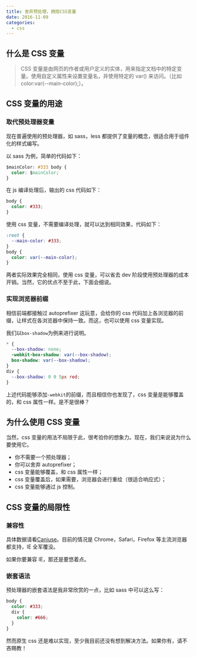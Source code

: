 ```yaml
---
title: 舍弃预处理，拥抱CSS变量
date: 2016-11-09
categories:
  - css
---
```


## 什么是 CSS 变量

> CSS 变量是由网页的作者或用户定义的实体，用来指定文档中的特定变量。使用自定义属性来设置变量名，并使用特定的 var() 来访问。（比如 color:var(--main-color);）。

## CSS 变量的用途

### 取代预处理器变量

现在普遍使用的预处理器，如 sass，less 都提供了变量的概念，很适合用于组件化的样式编写。

以 sass 为例，简单的代码如下：

```css
$mainColor: #333 body {
  color: $mainColor;
}
```

在 js 编译处理后，输出的 css 代码如下：

```css
body {
  color: #333;
}
```

使用 css 变量，不需要编译处理，就可以达到相同效果，代码如下：

```css
:root {
  --main-color: #333;
}
body {
  color: var(--main-color);
}
```

两者实际效果完全相同，使用 css 变量，可以省去 dev 阶段使用预处理器的成本开销。当然，它的优点不至于此，下面会细说。

### 实现浏览器前缀

相信前端都接触过 autoprefixer 这玩意，会给你的 css 代码加上各浏览器的前缀，让样式在各浏览器中保持一致。而这，也可以使用 css 变量实现。

我们以`box-shadow`为例来进行说明。

```css
* {
  --box-shadow: none;
  -webkit-box-shadow: var(--box-shadow);
  box-shadow: var(--box-shadow);
}
div {
  --box-shadow: 0 0 5px red;
}
```

上述代码能够添加`-webkit`的前缀，而且相信你也发现了，css 变量是能够覆盖的，和 css 属性一样。是不是很棒？

## 为什么使用 CSS 变量

当然，css 变量的用法不局限于此，很考验你的想象力。现在，我们来说说为什么要使用它。

- 你不需要一个预处理器；
- 你可以舍弃 autoprefixer；
- css 变量能够覆盖，和 css 属性一样；
- css 变量覆盖后，如果需要，浏览器会进行重绘（很适合响应式）；
- css 变量能够通过 js 控制。

## CSS 变量的局限性

### 兼容性

具体数据请看[Caniuse](http://caniuse.com/#feat=css-variables)。目前的情况是 Chrome，Safari，Firefox 等主流浏览器都支持，IE 全军覆没。

如果你要兼容 IE，那还是要悠着点。

### 嵌套语法

预处理器的嵌套语法是我非常欣赏的一点，比如 sass 中可以这么写：

```css
body {
  color: #333;
  div {
    color: #666;
  }
}
```

然而原生 css 还是难以实现，至少我目前还没有想到解决方法。如果你有，请不吝赐教！
